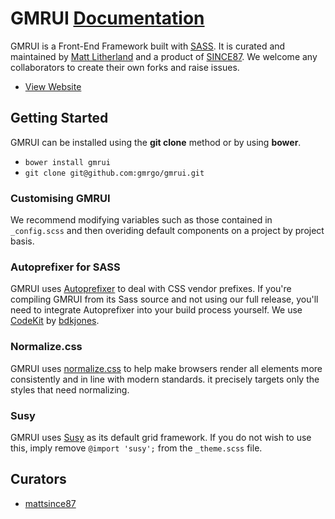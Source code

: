 # GMRUI [Documentation](http://gmrui.com)

GMRUI is a Front-End Framework built with [SASS](http://sass-lang.com/). It is curated and maintained by [Matt Litherland](http://twitter.com/mattsince87) and a product of [SINCE87](http://mattsince87.com). We welcome any collaborators to create their own forks and raise issues.

* [View Website](http://gmrui.com)

## Getting Started

GMRUI can be installed using the **git clone** method or by using **bower**.

* `bower install gmrui`
* `git clone git@github.com:gmrgo/gmrui.git`

### Customising GMRUI

We recommend modifying variables such as those contained in `_config.scss` and then overiding default components on a project by project basis.

### Autoprefixer for SASS

GMRUI uses [Autoprefixer](https://github.com/postcss/autoprefixer) to deal with CSS vendor prefixes. If you're compiling GMRUI from its Sass source and not using our full release, you'll need to integrate Autoprefixer into your build process yourself. We use [CodeKit](https://incident57.com/codekit/) by [bdkjones](http://twitter.com/bdkjones).

### Normalize.css

GMRUI uses [normalize.css](http://necolas.github.io/normalize.css/) to help make browsers render all elements more consistently and in line with modern standards. it precisely targets only the styles that need normalizing.


### Susy

GMRUI uses [Susy](http://susy.oddbird.net/) as its default grid framework. If you do not wish to use this, imply remove `@import 'susy';` from the `_theme.scss` file.

## Curators

* [mattsince87](https://github.com/mattsince87)